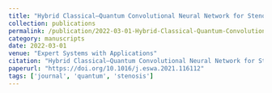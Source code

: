 ```yaml
---
title: "Hybrid Classical–Quantum Convolutional Neural Network for Stenosis Detection in X-ray Coronary Angiography"
collection: publications
permalink: /publication/2022-03-01-Hybrid-Classical-Quantum-Convolutional-Neural-Network-for-Stenosis-Detection-in-X-ray-Coronary-Angiography
category: manuscripts
date: 2022-03-01
venue: "Expert Systems with Applications"
citation: "Hybrid Classical–Quantum Convolutional Neural Network for Stenosis Detection in X-ray Coronary Angiography. *Expert Systems with Applications*, 2022. https://doi.org/10.1016/j.eswa.2021.116112"
paperurl: "https://doi.org/10.1016/j.eswa.2021.116112"
tags: ['journal', 'quantum', 'stenosis']
---
```

